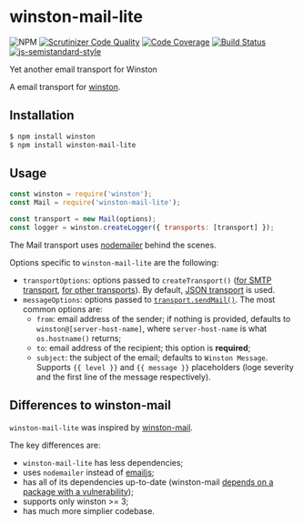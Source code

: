 # winston-mail-lite

![NPM](https://img.shields.io/npm/v/winston-mail-lite.svg)
[![Scrutinizer Code Quality](https://scrutinizer-ci.com/g/sjinks/winston-mail-lite/badges/quality-score.png?b=master)](https://scrutinizer-ci.com/g/sjinks/winston-mail-lite/?branch=master)
[![Code Coverage](https://scrutinizer-ci.com/g/sjinks/winston-mail-lite/badges/coverage.png?b=master)](https://scrutinizer-ci.com/g/sjinks/winston-mail-lite/?branch=master)
[![Build Status](https://scrutinizer-ci.com/g/sjinks/winston-mail-lite/badges/build.png?b=master)](https://scrutinizer-ci.com/g/sjinks/winston-mail-lite/build-status/master)
[![js-semistandard-style](https://img.shields.io/badge/code%20style-semistandard-brightgreen.svg?style=flat-square)](https://github.com/Flet/semistandard)

Yet another email transport for Winston

A email transport for [winston](https://github.com/flatiron/winston).

## Installation

```sh
$ npm install winston
$ npm install winston-mail-lite
```

## Usage

```js
const winston = require('winston');
const Mail = require('winston-mail-lite');

const transport = new Mail(options);
const logger = winston.createLogger({ transports: [transport] });
```

The Mail transport uses [nodemailer](https://nodemailer.com/) behind the scenes.

Options specific to `winston-mail-lite` are the following:
  * `transportOptions`: options passed to `createTransport()` ([for SMTP transport](https://nodemailer.com/smtp/), [for other transports](https://nodemailer.com/transports/)). By default, [JSON transport](https://nodemailer.com/transports/stream/#json-transport) is used.
  * `messageOptions`: options passed to [`transport.sendMail()`](https://nodemailer.com/message/). The most common options are:
    * `from`: email address of the sender; if nothing is provided, defaults to `winston@[server-host-name]`, where `server-host-name` is what `os.hostname()` returns;
    * `to`: email address of the recipient; this option is **required**;
    * `subject`: the subject of the email; defaults to `Winston Message`. Supports `{{ level }}` and `{{ message }}` placeholders (loge severity and the first line of the message respectively).

## Differences to winston-mail

`winston-mail-lite` was inspired by [winston-mail](https://github.com/wavded/winston-mail).

The key differences are:
  * `winston-mail-lite` has less dependencies;
  * uses `nodemailer` instead of [emailjs](https://github.com/eleith/emailjs);
  * has all of its dependencies up-to-date (winston-mail [depends on a package with a vulnerability](https://github.com/wavded/winston-mail/issues/51));
  * supports only winston >= 3;
  * has much more simplier codebase.

